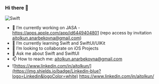 ### Hi there 👋

![Swift](https://img.shields.io/badge/Swift-FA7343?logo=swift&logoColor=white)

- 🔭 I’m currently working on JASA - https://apps.apple.com/app/id6449404801 (repo access by invitation aitolkun.anarbekovna@gmail.com)
- 🌱 I’m currently learning Swift and SwiftUI/UIKit
- 👯 I’m looking to collaborate on iOS Projects
- 💬 Ask me about Swift and SwiftUI
- 📫 How to reach me: aitolkun.anarbekovna@gmail.com
- ![https://www.linkedin.com/in/aitolkun/](https://img.shields.io/badge/Linkedin-blue?logo=Linkedin&logoColor=white) https://www.linkedin.com/in/aitolkun/
